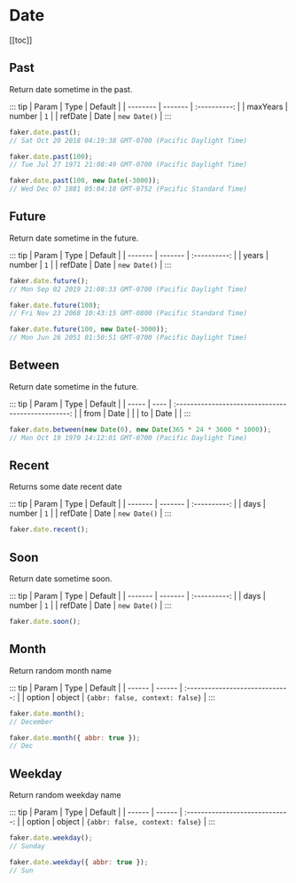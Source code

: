 # Date

[[toc]]

## Past

Return date sometime in the past.

::: tip
| Param | Type | Default |
| -------- | ------- | :----------: |
| maxYears | number | `1` |
| refDate | Date | `new Date()` |
:::

```js
faker.date.past();
// Sat Oct 20 2018 04:19:38 GMT-0700 (Pacific Daylight Time)

faker.date.past(100);
// Tue Jul 27 1971 21:08:49 GMT-0700 (Pacific Daylight Time)

faker.date.past(100, new Date(-3000));
// Wed Dec 07 1881 05:04:18 GMT-0752 (Pacific Standard Time)
```

## Future

Return date sometime in the future.

::: tip
| Param | Type | Default |
| ------- | ------- | :----------: |
| years | number | `1` |
| refDate | Date | `new Date()` |
:::

```js
faker.date.future();
// Mon Sep 02 2019 21:08:33 GMT-0700 (Pacific Daylight Time)

faker.date.future(100);
// Fri Nov 23 2068 10:43:15 GMT-0800 (Pacific Standard Time)

faker.date.future(100, new Date(-3000));
// Mon Jun 26 2051 01:50:51 GMT-0700 (Pacific Daylight Time)
```

## Between

Return date sometime in the future.

::: tip
| Param | Type | Default |
| ----- | ---- | :------------------------------------------------: |
| from | Date | <Badge text="N/A" type="error" vertical="middle"/> |
| to | Date | <Badge text="N/A" type="error" vertical="middle"/> |
:::

```js
faker.date.between(new Date(0), new Date(365 * 24 * 3600 * 1000));
// Mon Oct 19 1970 14:12:01 GMT-0700 (Pacific Daylight Time)
```

## Recent <Badge text="5.0.0+" type="tip" vertical="middle"/>

Returns some date recent date

::: tip
| Param | Type | Default |
| ------- | ------- | :----------: |
| days | number | `1` |
| refDate | Date | `new Date()` |
:::

```js
faker.date.recent();
```

## Soon <Badge text="5.0.0+" type="tip" vertical="middle"/>

Return date sometime soon.

::: tip
| Param | Type | Default |
| ------- | ------- | :----------: |
| days | number | `1` |
| refDate | Date | `new Date()` |
:::

```js
faker.date.soon();
```

## Month

Return random month name

::: tip
| Param | Type | Default |
| ------ | ------ | :-----------------------------: |
| option | object | `{abbr: false, context: false}` |
:::

```js
faker.date.month();
// December

faker.date.month({ abbr: true });
// Dec
```

## Weekday

Return random weekday name

::: tip
| Param | Type | Default |
| ------ | ------ | :-----------------------------: |
| option | object | `{abbr: false, context: false}` |
:::

```js
faker.date.weekday();
// Sunday

faker.date.weekday({ abbr: true });
// Sun
```
